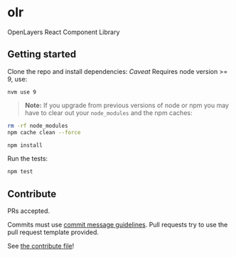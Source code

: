 # olr
OpenLayers React Component Library


## Getting started

Clone the repo and install dependencies:
*Caveat* Requires node version >= 9, use:

```
nvm use 9
```

>**Note:**
> If you upgrade from previous versions of node or npm you may have to
> clear out your `node_modules` and the npm caches:

```bash
rm -rf node_modules
npm cache clean --force
```


```bash
npm install
```

Run the tests:

```bash
npm test
```

## Contribute

PRs accepted.

Commits must use [commit message guidelines](https://github.com/angular/angular.js/blob/master/DEVELOPERS.md#-git-commit-guidelines).  Pull requests try to use the pull request template provided.

See [the contribute file](CONTRIBUTING.md)!
